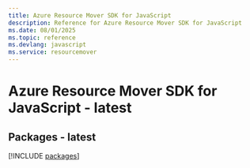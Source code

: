 ```yaml
---
title: Azure Resource Mover SDK for JavaScript
description: Reference for Azure Resource Mover SDK for JavaScript
ms.date: 08/01/2025
ms.topic: reference
ms.devlang: javascript
ms.service: resourcemover
---
```

# Azure Resource Mover SDK for JavaScript - latest
## Packages - latest
[!INCLUDE [packages](resource-mover-index.md)]